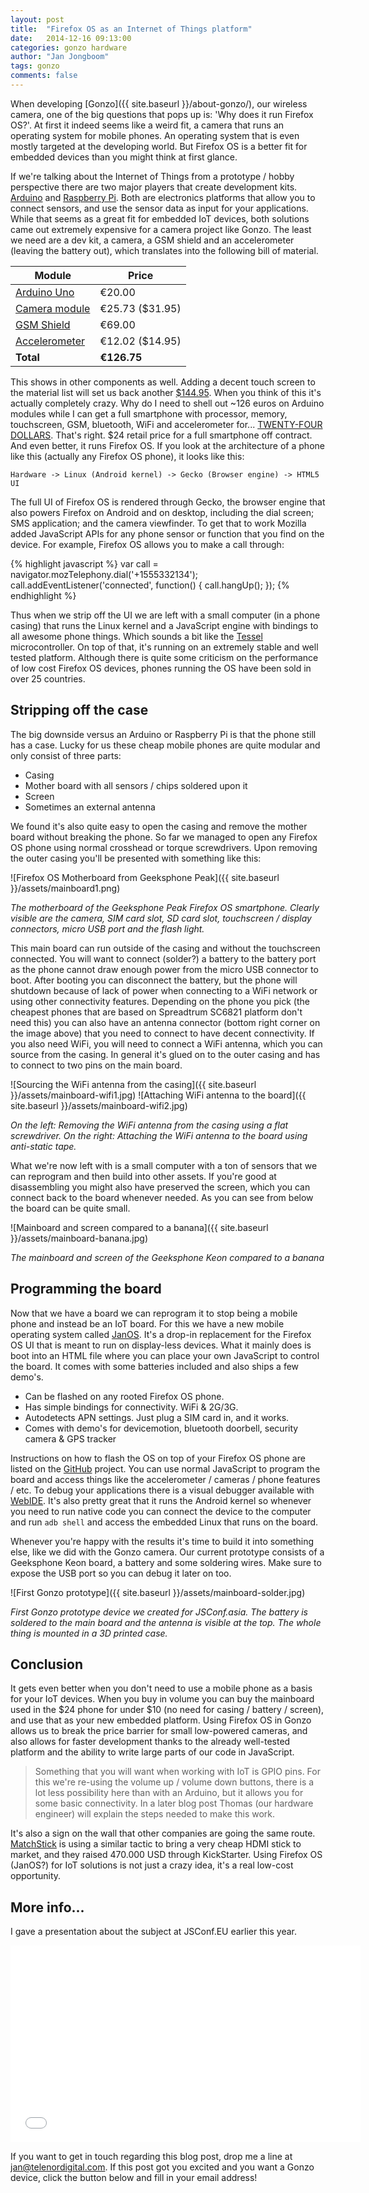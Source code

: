 ```yaml
---
layout: post
title:  "Firefox OS as an Internet of Things platform"
date:   2014-12-16 09:13:00
categories: gonzo hardware
author: "Jan Jongboom"
tags: gonzo
comments: false
---
```


When developing [Gonzo]({{ site.baseurl }}/about-gonzo/), our wireless camera, one of the big questions that pops up is: 'Why does it run Firefox OS?'. At first it indeed seems like a weird fit, a camera that runs an operating system for mobile phones. An operating system that is even mostly targeted at the developing world. But Firefox OS is a better fit for embedded devices than you might think at first glance.

If we're talking about the Internet of Things from a prototype / hobby perspective there are two major players that create development kits. [Arduino](http://www.arduino.cc/) and [Raspberry Pi](http://www.raspberrypi.org/). Both are electronics platforms that allow you to connect sensors, and use the sensor data as input for your applications. While that seems as a great fit for embedded IoT devices, both solutions came out extremely expensive for a camera project like Gonzo. The least we need are a dev kit, a camera, a GSM shield and an accelerometer (leaving the battery out), which translates into the following bill of material.

Module  | Price
--------|---------
[Arduino Uno](http://store.arduino.cc/product/A000066) | &euro;20.00
[Camera module](https://www.sparkfun.com/products/11745) | &euro;25.73 ($31.95)
[GSM Shield](http://store.arduino.cc/product/A000043) | &euro;69.00
[Accelerometer](https://www.sparkfun.com/products/9269) | &euro;12.02 ($14.95)
**Total** | **&euro;126.75**

This shows in other components as well. Adding a decent touch screen to the material list will set us back another [$144.95](https://www.sparkfun.com/products/11740). When you think of this it's actually completely crazy. Why do I need to shell out ~126 euros on Arduino modules while I can get a full smartphone with processor, memory, touchscreen, GSM, bluetooth, WiFi and accelerometer for... [TWENTY-FOUR DOLLARS](https://www.facebook.com/cherrymobile/photos/a.299251607442.152915.269510017442/10152443834567443/?type=1). That's right. $24 retail price for a full smartphone off contract. And even better, it runs Firefox OS. If you look at the architecture of a phone like this (actually any Firefox OS phone), it looks like this:

<!--more-->

    Hardware -> Linux (Android kernel) -> Gecko (Browser engine) -> HTML5 UI

The full UI of Firefox OS is rendered through Gecko, the browser engine that also powers Firefox on Android and on desktop, including the dial screen; SMS application; and the camera viewfinder. To get that to work Mozilla added JavaScript APIs for any phone sensor or function that you find on the device. For example, Firefox OS allows you to make a call through:

{% highlight javascript %}
var call = navigator.mozTelephony.dial('+1555332134');
call.addEventListener('connected', function() {
   call.hangUp();
});
{% endhighlight %}

Thus when we strip off the UI we are left with a small computer (in a phone casing) that runs the Linux kernel and a JavaScript engine with bindings to all awesome phone things. Which sounds a bit like the [Tessel](https://tessel.io/) microcontroller. On top of that, it's running on an extremely stable and well tested platform. Although there is quite some criticism on the performance of low cost Firefox OS devices, phones running the OS have been sold in over 25 countries.

## Stripping off the case

The big downside versus an Arduino or Raspberry Pi is that the phone still has a case. Lucky for us these cheap mobile phones are quite modular and only consist of three parts:

* Casing
* Mother board with all sensors / chips soldered upon it
* Screen
* Sometimes an external antenna

We found it's also quite easy to open the casing and remove the mother board without breaking the phone. So far we managed to open any Firefox OS phone using normal crosshead or torque screwdrivers. Upon removing the outer casing you'll be presented with something like this:

![Firefox OS Motherboard from Geeksphone Peak]({{ site.baseurl }}/assets/mainboard1.png)

*The motherboard of the Geeksphone Peak Firefox OS smartphone. Clearly visible are the camera, SIM card slot, SD card slot, touchscreen / display connectors, micro USB port and the flash light.*

This main board can run outside of the casing and without the touchscreen connected. You will want to connect (solder?) a battery to the battery port as the phone cannot draw enough power from the micro USB connector to boot. After booting you can disconnect the battery, but the phone will shutdown because of lack of power when connecting to a WiFi network or using other connectivity features. Depending on the phone you pick (the cheapest phones that are based on Spreadtrum SC6821 platform don't need this) you can also have an antenna connector (bottom right corner on the image above) that you need to connect to have decent connectivity. If you also need WiFi, you will need to connect a WiFi antenna, which you can source from the casing. In general it's glued on to the outer casing and has to connect to two pins on the main board.

![Sourcing the WiFi antenna from the casing]({{ site.baseurl }}/assets/mainboard-wifi1.jpg) ![Attaching WiFi antenna to the board]({{ site.baseurl }}/assets/mainboard-wifi2.jpg)

*On the left: Removing the WiFi antenna from the casing using a flat screwdriver. On the right: Attaching the WiFi antenna to the board using anti-static tape.*

What we're now left with is a small computer with a ton of sensors that we can reprogram and then build into other assets. If you're good at disassembling you might also have preserved the screen, which you can connect back to the board whenever needed. As you can see from below the board can be quite small.

![Mainboard and screen compared to a banana]({{ site.baseurl }}/assets/mainboard-banana.jpg)

*The mainboard and screen of the Geeksphone Keon compared to a banana*

## Programming the board

Now that we have a board we can reprogram it to stop being a mobile phone and instead be an IoT board. For this we have a new mobile operating system called [JanOS](https://github.com/janjongboom/janos). It's a drop-in replacement for the Firefox OS UI that is meant to run on display-less devices. What it mainly does is boot into an HTML file where you can place your own JavaScript to control the board. It comes with some batteries included and also ships a few demo's.

* Can be flashed on any rooted Firefox OS phone.
* Has simple bindings for connectivity. WiFi & 2G/3G.
* Autodetects APN settings. Just plug a SIM card in, and it works.
* Comes with demo's for devicemotion, bluetooth doorbell, security camera & GPS tracker

Instructions on how to flash the OS on top of your Firefox OS phone are listed on the [GitHub](https://github.com/janjongboom/janos) project. You can use normal JavaScript to program the board and access things like the accelerometer / cameras / phone features / etc. To debug your applications there is a visual debugger available with [WebIDE](https://developer.mozilla.org/en-US/docs/Tools/WebIDE). It's also pretty great that it runs the Android kernel so whenever you need to run native code you can connect the device to the computer and run `adb shell` and access the embedded Linux that runs on the board.

Whenever you're happy with the results it's time to build it into something else, like we did with the Gonzo camera. Our current prototype consists of a Geeksphone Keon board, a battery and some soldering wires. Make sure to expose the USB port so you can debug it later on too.

![First Gonzo prototype]({{ site.baseurl }}/assets/mainboard-solder.jpg)

*First Gonzo prototype device we created for JSConf.asia. The battery is soldered to the main board and the antenna is visible at the top. The whole thing is mounted in a 3D printed case.*

## Conclusion

It gets even better when you don't need to use a mobile phone as a basis for your IoT devices. When you buy in volume you can buy the mainboard used in the $24 phone for under $10 (no need for casing / battery / screen), and use that as your new embedded platform. Using Firefox OS in Gonzo allows us to break the price barrier for small low-powered cameras, and also allows for faster development thanks to the already well-tested platform and the ability to write large parts of our code in JavaScript.

> Something that you will want when working with IoT is GPIO pins. For this we're re-using the volume up / volume down buttons, there is a lot less possibility here than with an Arduino, but it allows you for some basic connectivity. In a later blog post Thomas (our hardware engineer) will explain the steps needed to make this work.

It's also a sign on the wall that other companies are going the same route. [MatchStick](https://www.kickstarter.com/projects/2040419302/matchstick-the-streaming-stick-built-on-firefox-os) is using a similar tactic to bring a very cheap HDMI stick to market, and they raised 470.000 USD through KickStarter. Using Firefox OS (JanOS?) for IoT solutions is not just a crazy idea, it's a real low-cost opportunity.

## More info...

I gave a presentation about the subject at JSConf.EU earlier this year.

<iframe width="560" height="315" src="//www.youtube.com/embed/Uy062kp-LM4" frameborder="0" allowfullscreen></iframe>

If you want to get in touch regarding this blog post, drop me a line at [jan@telenordigital.com](mailto:jan@telenordigital.com). If this post got you excited and you want a Gonzo device, click the button below and fill in your email address!